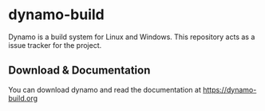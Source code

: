 # dynamo-build

Dynamo is a build system for Linux and Windows.
This repository acts as a issue tracker for the project.

## Download & Documentation

You can download dynamo and read the documentation at https://dynamo-build.org

